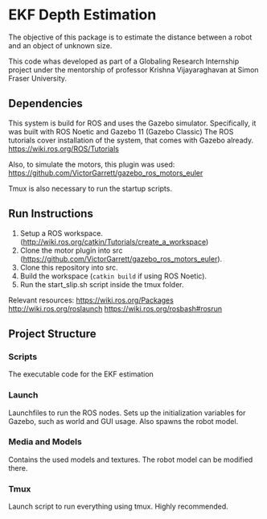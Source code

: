 # EKF Depth Estimation

The objective of this package is to estimate the distance between a robot and an object of unknown size.

This code whas developed as part of a Globaling Research Internship project under the mentorship of professor 
Krishna Vijayaraghavan at Simon Fraser University.

## Dependencies
This system is build for ROS and uses the Gazebo simulator.
Specifically, it was built with ROS Noetic and Gazebo 11 (Gazebo Classic)
The ROS tutorials cover installation of the system, that comes with Gazebo already. https://wiki.ros.org/ROS/Tutorials

Also, to simulate the motors, this plugin was used: https://github.com/VictorGarrett/gazebo_ros_motors_euler

Tmux is also necessary to run the startup scripts.

## Run Instructions

1. Setup a ROS workspace. (http://wiki.ros.org/catkin/Tutorials/create_a_workspace)
2. Clone the motor plugin into src (https://github.com/VictorGarrett/gazebo_ros_motors_euler).
3. Clone this repository into src.
4. Build the workspace (`catkin build` if using ROS Noetic).
5. Run the start_slip.sh script inside the tmux folder.


Relevant resources:
https://wiki.ros.org/Packages
http://wiki.ros.org/roslaunch
https://wiki.ros.org/rosbash#rosrun


## Project Structure
### Scripts
The executable code for the EKF estimation

### Launch
Launchfiles to run the ROS nodes. Sets up the initialization variables for Gazebo, such as world and GUI usage. Also spawns the robot model.

### Media and Models
Contains the used models and textures. The robot model can be modified there.

### Tmux
Launch script to run everything using tmux. Highly recommended.


